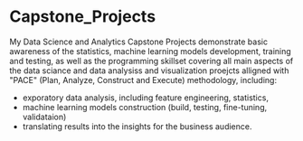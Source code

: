 # Capstone_Projects
My Data Science and Analytics Capstone Projects demonstrate basic awareness of the statistics, machine learning models development, training and testing, as well as the programming skillset covering all main aspects of the data sciance and data analysiss and visualization proejcts alligned with "PACE" (Plan, Analyze, Construct and Execute) methodology, including:

- exporatory data analysis, including feature engineering, statistics,
- machine learning models construction (build, testing, fine-tuning, validataion)
- translating results into the insights for the business audience.
